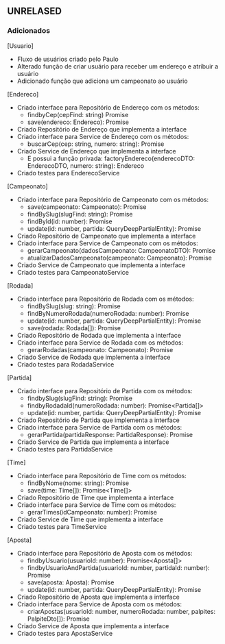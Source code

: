 ## UNRELASED

### Adicionados
[Usuario]
- Fluxo de usuários criado pelo Paulo
- Alterado função de criar usuário para receber um endereço e atribuir a usuário
- Adicionado função que adiciona um campeonato ao usuário

[Endereco]
- Criado interface para Repositório de Endereço com os métodos:
    - findbyCep(cepFind: string) Promise<Endereco>
    - save(endereco: Endereco): Promise<Endereco>
- Criado Repositório de Endereço que implementa a interface
- Criado interface para Service de Endereço com os métodos:
    - buscarCep(cep: string, numero: string): Promise<Endereco>
- Criado Service de Endereço que implementa a interface
    - E possui a função privada: factoryEndereco(enderecoDTO: EnderecoDTO, numero: string): Endereco
- Criado testes para EnderecoService

[Campeonato]
- Criado interface para Repositório de Campeonato com os métodos:
    - save(campeonato: Campeonato): Promise<Campeonato>
    - findBySlug(slugFind: string): Promise<Campeonato>
    - findById(id: number): Promise<Campeonato>
    - update(id: number, partida: QueryDeepPartialEntity<Campeonato>): Promise<UpdateResult>
- Criado Repositório de Campeonato que implementa a interface
- Criado interface para Service de Campeonato com os métodos:
    - gerarCampeonato(dadosCampeonato: CampeonatoDTO): Promise<CampeonatoDTO>
    - atualizarDadosCampeonato(campeonato: Campeonato): Promise<void>
- Criado Service de Campeonato que implementa a interface
- Criado testes para CampeonatoService

[Rodada]
- Criado interface para Repositório de Rodada com os métodos:
    - findBySlug(slug: string): Promise<Rodada>
    - findByNumeroRodada(numeroRodada: number): Promise<Rodada>
    - update(id: number, partida: QueryDeepPartialEntity<Rodada>): Promise<UpdateResult>
    - save(rodada: Rodada[]): Promise<Rodada>
- Criado Repositório de Rodada que implementa a interface
- Criado interface para Service de Rodada com os métodos:
    - gerarRodadas(campeonato: Campeonato): Promise<void>
- Criado Service de Rodada que implementa a interface
- Criado testes para RodadaService

[Partida]
- Criado interface para Repositório de Partida com os métodos:
    - findbySlug(slugFind: string): Promise<Partida>
    - findbyRodadaId(numeroRodada: number): Promise<Partida[]>
    - update(id: number, partida: QueryDeepPartialEntity<Partida>): Promise<UpdateResult>
- Criado Repositório de Partida que implementa a interface
- Criado interface para Service de Partida com os métodos:
    - gerarPartida(partidaResponse: PartidaResponse): Promise<Partida>
- Criado Service de Partida que implementa a interface
- Criado testes para PartidaService

[Time]
- Criado interface para Repositório de Time com os métodos:
    - findByNome(nome: string): Promise<Time>
    - save(time: Time[]): Promise<Time[]>
- Criado Repositório de Time que implementa a interface
- Criado interface para Service de Time com os métodos:
    - gerarTimes(idCampeonato: number): Promise<void>
- Criado Service de Time que implementa a interface
- Criado testes para TimeService

[Aposta]
- Criado interface para Repositório de Aposta com os métodos:
    - findbyUsuario(usuarioId: number): Promise<Aposta[]>
    - findbyUsuarioAndPartida(usuarioId: number, partidaId: number): Promise<Aposta>
    - save(aposta: Aposta): Promise<Aposta>
    - update(id: number, partida: QueryDeepPartialEntity<Aposta>): Promise<UpdateResult>
- Criado Repositório de Aposta que implementa a interface
- Criado interface para Service de Aposta com os métodos:
    - criarApostas(usuarioId: number, numeroRodada: number, palpites: PalpiteDto[]): Promise<void>
- Criado Service de Aposta que implementa a interface
- Criado testes para ApostaService